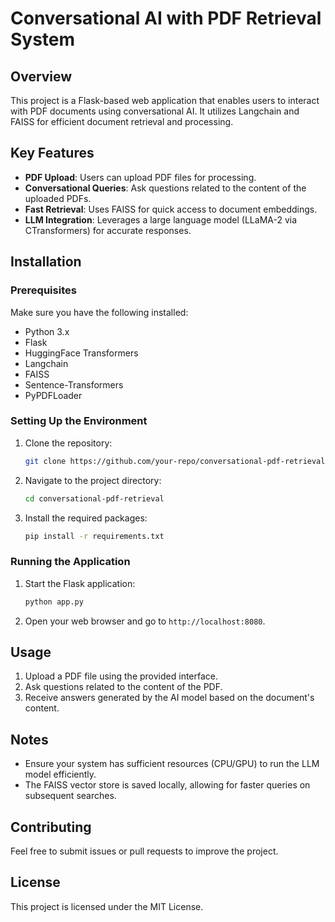 # Conversational AI with PDF Retrieval System

## Overview
This project is a Flask-based web application that enables users to interact with PDF documents using conversational AI. It utilizes Langchain and FAISS for efficient document retrieval and processing.

## Key Features
- **PDF Upload**: Users can upload PDF files for processing.
- **Conversational Queries**: Ask questions related to the content of the uploaded PDFs.
- **Fast Retrieval**: Uses FAISS for quick access to document embeddings.
- **LLM Integration**: Leverages a large language model (LLaMA-2 via CTransformers) for accurate responses.

## Installation

### Prerequisites
Make sure you have the following installed:
- Python 3.x
- Flask
- HuggingFace Transformers
- Langchain
- FAISS
- Sentence-Transformers
- PyPDFLoader

### Setting Up the Environment

1. Clone the repository:
   ```bash
   git clone https://github.com/your-repo/conversational-pdf-retrieval
   ```

2. Navigate to the project directory:
   ```bash
   cd conversational-pdf-retrieval
   ```

3. Install the required packages:
   ```bash
   pip install -r requirements.txt
   ```

### Running the Application

1. Start the Flask application:
   ```bash
   python app.py
   ```

2. Open your web browser and go to `http://localhost:8080`.

## Usage

1. Upload a PDF file using the provided interface.
2. Ask questions related to the content of the PDF.
3. Receive answers generated by the AI model based on the document's content.

## Notes
- Ensure your system has sufficient resources (CPU/GPU) to run the LLM model efficiently.
- The FAISS vector store is saved locally, allowing for faster queries on subsequent searches.

## Contributing
Feel free to submit issues or pull requests to improve the project.

## License
This project is licensed under the MIT License.
